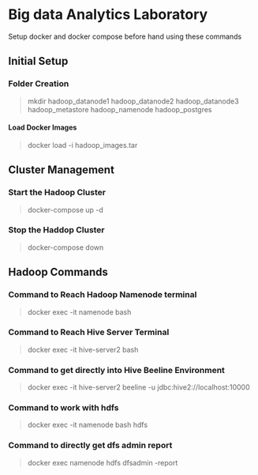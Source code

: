# Big data Analytics Laboratory

Setup docker and docker compose before hand using these commands

## Initial Setup


### Folder Creation

> mkdir hadoop_datanode1 hadoop_datanode2 hadoop_datanode3 hadoop_metastore hadoop_namenode hadoop_postgres

#### Load Docker Images

> docker load -i hadoop_images.tar


## Cluster Management 

### Start the Hadoop Cluster

> docker-compose up -d

### Stop the Haddop Cluster

> docker-compose down


## Hadoop Commands

### Command to Reach Hadoop Namenode terminal

> docker exec -it namenode bash

### Command to Reach Hive Server Terminal

> docker exec -it hive-server2 bash

### Command to get directly into Hive Beeline Environment

> docker exec -it hive-server2 beeline -u jdbc:hive2://localhost:10000

### Command to work with hdfs

> docker exec -it namenode bash
> hdfs <commands>

### Command to directly get dfs admin report

> docker exec namenode hdfs dfsadmin -report
